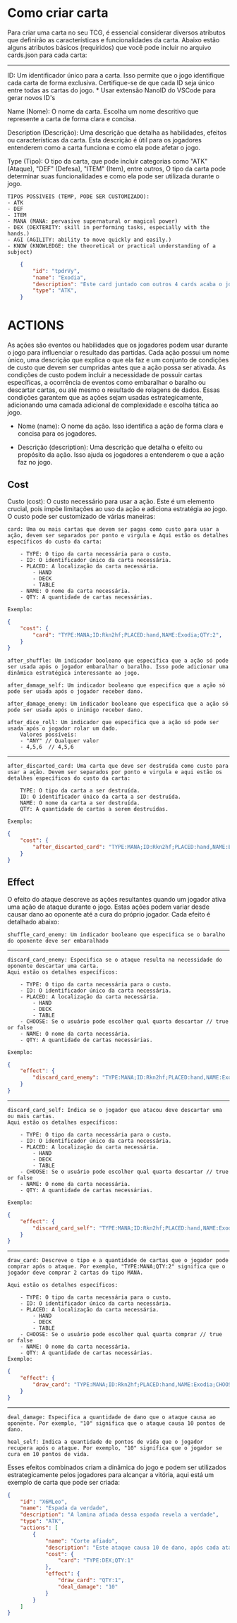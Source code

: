 # Como criar carta

Para criar uma carta no seu TCG, é essencial considerar diversos atributos que definirão as características e funcionalidades da carta. Abaixo estão alguns atributos básicos (requiridos) que você pode incluir no arquivo cards.json para cada carta:

---

ID: Um identificador único para a carta. Isso permite que o jogo identifique cada carta de forma exclusiva. Certifique-se de que cada ID seja único entre todas as cartas do jogo. * Usar extensão NanoID do VSCode para gerar novos ID's

Name (Nome): O nome da carta. Escolha um nome descritivo que represente a carta de forma clara e concisa.

Description (Descrição): Uma descrição que detalha as habilidades, efeitos ou características da carta. Esta descrição é útil para os jogadores entenderem como a carta funciona e como ela pode afetar o jogo.

Type (Tipo): O tipo da carta, que pode incluir categorias como "ATK" (Ataque), "DEF" (Defesa), "ITEM" (Item), entre outros, O tipo da carta pode determinar suas funcionalidades e como ela pode ser utilizada durante o jogo.

    TIPOS POSSIVEIS (TEMP, PODE SER CUSTOMIZADO):
    - ATK
    - DEF
    - ITEM
    - MANA (MANA: pervasive supernatural or magical power)
    - DEX (DEXTERITY: skill in performing tasks, especially with the hands.)
    - AGI (AGILITY: ability to move quickly and easily.)
    - KNOW (KNOWLEDGE: the theoretical or practical understanding of a subject)

```json
    {
        "id": "tpdrVy",
        "name": "Exodia",
        "description": "Este card juntado com outros 4 cards acaba o jogo",
        "type": "ATK",
    }
```


# ACTIONS

As ações são eventos ou habilidades que os jogadores podem usar durante o jogo para influenciar o resultado das partidas. Cada ação possui um nome único, uma descrição que explica o que ela faz e um conjunto de condições de custo que devem ser cumpridas antes que a ação possa ser ativada. As condições de custo podem incluir a necessidade de possuir cartas específicas, a ocorrência de eventos como embaralhar o baralho ou descartar cartas, ou até mesmo o resultado de rolagens de dados. Essas condições garantem que as ações sejam usadas estrategicamente, adicionando uma camada adicional de complexidade e escolha tática ao jogo.

- Nome (name): O nome da ação. Isso identifica a ação de forma clara e concisa para os jogadores.

- Descrição (description): Uma descrição que detalha o efeito ou propósito da ação. Isso ajuda os jogadores a entenderem o que a ação faz no jogo.

## Cost

Custo (cost): O custo necessário para usar a ação. Este é um elemento crucial, pois impõe limitações ao uso da ação e adiciona estratégia ao jogo. O custo pode ser customizado de várias maneiras:

    card: Uma ou mais cartas que devem ser pagas como custo para usar a ação, devem ser separados por ponto e virgula e Aqui estão os detalhes específicos do custo da carta:

        - TYPE: O tipo da carta necessária para o custo.
        - ID: O identificador único da carta necessária.
        - PLACED: A localização da carta necessária.
            - HAND
            - DECK
            - TABLE
        - NAME: O nome da carta necessária.
        - QTY: A quantidade de cartas necessárias.
        
    Exemplo:
```json
{
    "cost": {
        "card": "TYPE:MANA;ID:Rkn2hf;PLACED:hand,NAME:Exodia;QTY:2",
    }
}
```
    after_shuffle: Um indicador booleano que especifica que a ação só pode ser usada após o jogador embaralhar o baralho. Isso pode adicionar uma dinâmica estratégica interessante ao jogo.

    after_damage_self: Um indicador booleano que especifica que a ação só pode ser usada após o jogador receber dano.

    after_damage_enemy: Um indicador booleano que especifica que a ação só pode ser usada após o inimigo receber dano.

    after_dice_roll: Um indicador que especifica que a ação só pode ser usada após o jogador rolar um dado. 
        Valores possíveis:
        - "ANY" // Qualquer valor
        - 4,5,6  // 4,5,6

    
----
    after_discarted_card: Uma carta que deve ser destruída como custo para usar a ação. Devem ser separados por ponto e virgula e aqui estão os detalhes específicos do custo da carta:

        TYPE: O tipo da carta a ser destruída.
        ID: O identificador único da carta a ser destruída.
        NAME: O nome da carta a ser destruída.
        QTY: A quantidade de cartas a serem destruídas.

    Exemplo:
```json
{
    "cost": {
        "after_discarted_card": "TYPE:MANA;ID:Rkn2hf;PLACED:hand,NAME:Exodia;QTY:2",
    }
}
```

## Effect
O efeito do ataque descreve as ações resultantes quando um jogador ativa uma ação de ataque durante o jogo. Estas ações podem variar desde causar dano ao oponente até a cura do próprio jogador. Cada efeito é detalhado abaixo:

    shuffle_card_enemy: Um indicador booleano que especifica se o baralho do oponente deve ser embaralhado

---
    discard_card_enemy: Especifica se o ataque resulta na necessidade do oponente descartar uma carta.
    Aqui estão os detalhes específicos:

        - TYPE: O tipo da carta necessária para o custo.
        - ID: O identificador único da carta necessária.
        - PLACED: A localização da carta necessária.
            - HAND
            - DECK
            - TABLE
        - CHOOSE: Se o usuário pode escolher qual quarta descartar // true or false
        - NAME: O nome da carta necessária.
        - QTY: A quantidade de cartas necessárias.
        
    Exemplo:
```json
{
    "effect": {
        "discard_card_enemy": "TYPE:MANA;ID:Rkn2hf;PLACED:hand,NAME:Exodia;CHOOSE:false;QTY:2",
    }
}
```
---

    discard_card_self: Indica se o jogador que atacou deve descartar uma ou mais cartas.
    Aqui estão os detalhes específicos:

        - TYPE: O tipo da carta necessária para o custo.
        - ID: O identificador único da carta necessária.
        - PLACED: A localização da carta necessária.
            - HAND
            - DECK
            - TABLE
        - CHOOSE: Se o usuário pode escolher qual quarta descartar // true or false
        - NAME: O nome da carta necessária.
        - QTY: A quantidade de cartas necessárias.
        
    Exemplo:
```json
{
    "effect": {
        "discard_card_self": "TYPE:MANA;ID:Rkn2hf;PLACED:hand,NAME:Exodia;CHOOSE:false;QTY:2",
    }
}
```
---

    draw_card: Descreve o tipo e a quantidade de cartas que o jogador pode comprar após o ataque. Por exemplo, "TYPE:MANA;QTY:2" significa que o jogador deve comprar 2 cartas do tipo MANA.

    Aqui estão os detalhes específicos:

        - TYPE: O tipo da carta necessária para o custo.
        - ID: O identificador único da carta necessária.
        - PLACED: A localização da carta necessária.
            - HAND
            - DECK
            - TABLE
        - CHOOSE: Se o usuário pode escolher qual quarta comprar // true or false
        - NAME: O nome da carta necessária.
        - QTY: A quantidade de cartas necessárias.
    Exemplo:
```json
{
    "effect": {
        "draw_card": "TYPE:MANA;ID:Rkn2hf;PLACED:hand,NAME:Exodia;CHOOSE:false;QTY:2",
    }
}
```
---

    deal_damage: Especifica a quantidade de dano que o ataque causa ao oponente. Por exemplo, "10" significa que o ataque causa 10 pontos de dano.

    heal_self: Indica a quantidade de pontos de vida que o jogador recupera após o ataque. Por exemplo, "10" significa que o jogador se cura em 10 pontos de vida.

Esses efeitos combinados criam a dinâmica do jogo e podem ser utilizados estrategicamente pelos jogadores para alcançar a vitória, aqui está um exemplo de carta que pode ser criada:
```json
{
    "id": "X6MLeo",
    "name": "Espada da verdade",
    "description": "A lamina afiada dessa espada revela a verdade",
    "type": "ATK",
    "actions": [
        {
            "name": "Corte afiado",
            "description": "Este ataque causa 10 de dano, após cada ataque, compre uma carta",
            "cost": {
                "card": "TYPE:DEX;QTY:1"
            },
            "effect": {
                "draw_card": "QTY:1",
                "deal_damage": "10"
            }
        }
    ]
}
```